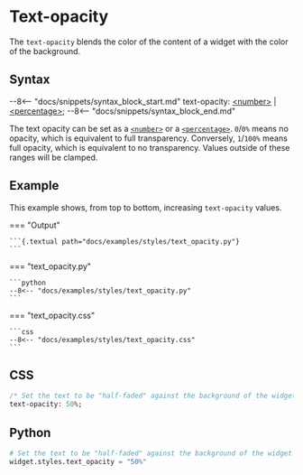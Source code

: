 # Text-opacity

The `text-opacity` blends the color of the content of a widget with the color of the background.

## Syntax

--8<-- "docs/snippets/syntax_block_start.md"
text-opacity: <a href="../../css_types/number">&lt;number&gt;</a> | <a href="../../css_types/percentage">&lt;percentage&gt;</a>;
--8<-- "docs/snippets/syntax_block_end.md"

The text opacity can be set as a [`<number>`](../css_types/number.md) or a [`<percentage>`](../css_types/percentage.md).
`0`/`0%` means no opacity, which is equivalent to full transparency.
Conversely, `1`/`100%` means full opacity, which is equivalent to no transparency.
Values outside of these ranges will be clamped.

## Example

This example shows, from top to bottom, increasing `text-opacity` values.

=== "Output"

    ```{.textual path="docs/examples/styles/text_opacity.py"}
    ```

=== "text_opacity.py"

    ```python
    --8<-- "docs/examples/styles/text_opacity.py"
    ```

=== "text_opacity.css"

    ```css
    --8<-- "docs/examples/styles/text_opacity.css"
    ```

## CSS

```sass
/* Set the text to be "half-faded" against the background of the widget */
text-opacity: 50%;
```

## Python

```python
# Set the text to be "half-faded" against the background of the widget
widget.styles.text_opacity = "50%"
```
